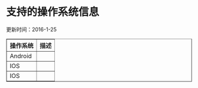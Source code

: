 # 支持的操作系统信息
更新时间：2016-1-25
<table  border=1>
<tr>
    <th>操作系统</th>
    <th>描述</th>
</tr>
<tr>
    <td>Android</td>
    <td></td>
</tr>
<tr>
    <td>IOS</td>
    <td></td>
</tr>
<tr>
    <td>IOS</td>
    <td></td>
</tr>
</table>

